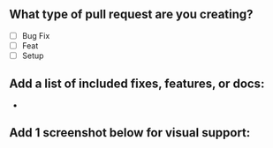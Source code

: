 ## What type of pull request are you creating?

- [ ] Bug Fix
- [ ] Feat
- [ ] Setup

## Add a list of included fixes, features, or docs:

-

## Add 1 screenshot below for visual support:
